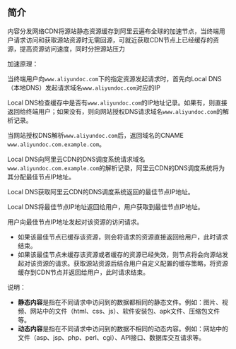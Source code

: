 ## 简介

内容分发网络CDN将源站静态资源缓存到阿里云遍布全球的加速节点，当终端用户请求访问和获取源站资源时无需回源，可就近获取CDN节点上已经缓存的资源，提高资源访问速度，同时分担源站压力



加速原理：

当终端用户向`www.aliyundoc.com`下的指定资源发起请求时，首先向Local DNS（本地DNS）发起请求域名`www.aliyundoc.com`对应的IP

Local DNS检查缓存中是否有`www.aliyundoc.com`的IP地址记录。如果有，则直接返回给终端用户；如果没有，则向网站授权DNS请求域名`www.aliyundoc.com`的解析记录。

当网站授权DNS解析`www.aliyundoc.com`后，返回域名的CNAME `www.aliyundoc.com.example.com`。

Local DNS向阿里云CDN的DNS调度系统请求域名`www.aliyundoc.com.example.com`的解析记录，阿里云CDN的DNS调度系统将为其分配最佳节点IP地址。

Local DNS获取阿里云CDN的DNS调度系统返回的最佳节点IP地址。

Local DNS将最佳节点IP地址返回给用户，用户获取到最佳节点IP地址。

用户向最佳节点IP地址发起对该资源的访问请求。

- 如果该最佳节点已缓存该资源，则会将请求的资源直接返回给用户，此时请求结束。
- 如果该最佳节点未缓存该资源或者缓存的资源已经失效，则节点将会向源站发起对该资源的请求。获取源站资源后结合用户自定义配置的缓存策略，将资源缓存到CDN节点并返回给用户，此时请求结束。



说明：

- **静态内容**是指在不同请求中访问到的数据都相同的静态文件。例如：图片、视频、网站中的文件（html、css、js）、软件安装包、apk文件、压缩包文件等。
- **动态内容**是指在不同请求中访问到的数据不相同的动态内容。例如：网站中的文件（asp、jsp、php、perl、cgi）、API接口、数据库交互请求等。